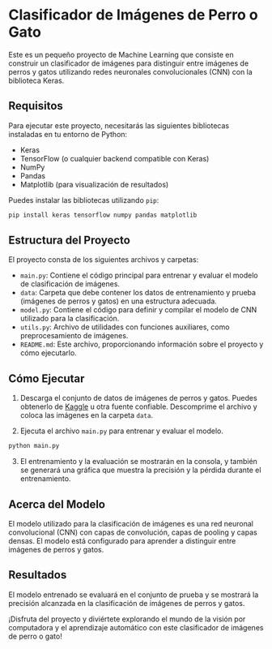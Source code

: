 # Clasificador de Imágenes de Perro o Gato

Este es un pequeño proyecto de Machine Learning que consiste en construir un clasificador de imágenes para distinguir entre imágenes de perros y gatos utilizando redes neuronales convolucionales (CNN) con la biblioteca Keras.

## Requisitos

Para ejecutar este proyecto, necesitarás las siguientes bibliotecas instaladas en tu entorno de Python:

- Keras
- TensorFlow (o cualquier backend compatible con Keras)
- NumPy
- Pandas
- Matplotlib (para visualización de resultados)

Puedes instalar las bibliotecas utilizando `pip`:

```bash
pip install keras tensorflow numpy pandas matplotlib
```

## Estructura del Proyecto

El proyecto consta de los siguientes archivos y carpetas:

- `main.py`: Contiene el código principal para entrenar y evaluar el modelo de clasificación de imágenes.
- `data`: Carpeta que debe contener los datos de entrenamiento y prueba (imágenes de perros y gatos) en una estructura adecuada.
- `model.py`: Contiene el código para definir y compilar el modelo de CNN utilizado para la clasificación.
- `utils.py`: Archivo de utilidades con funciones auxiliares, como preprocesamiento de imágenes.
- `README.md`: Este archivo, proporcionando información sobre el proyecto y cómo ejecutarlo.

## Cómo Ejecutar

1. Descarga el conjunto de datos de imágenes de perros y gatos. Puedes obtenerlo de [Kaggle](https://www.kaggle.com/c/dogs-vs-cats/data) u otra fuente confiable. Descomprime el archivo y coloca las imágenes en la carpeta `data`.
   
2. Ejecuta el archivo `main.py` para entrenar y evaluar el modelo.

```bash
python main.py
```

3. El entrenamiento y la evaluación se mostrarán en la consola, y también se generará una gráfica que muestra la precisión y la pérdida durante el entrenamiento.

## Acerca del Modelo

El modelo utilizado para la clasificación de imágenes es una red neuronal convolucional (CNN) con capas de convolución, capas de pooling y capas densas. El modelo está configurado para aprender a distinguir entre imágenes de perros y gatos.

## Resultados

El modelo entrenado se evaluará en el conjunto de prueba y se mostrará la precisión alcanzada en la clasificación de imágenes de perros y gatos.

¡Disfruta del proyecto y diviértete explorando el mundo de la visión por computadora y el aprendizaje automático con este clasificador de imágenes de perro o gato!